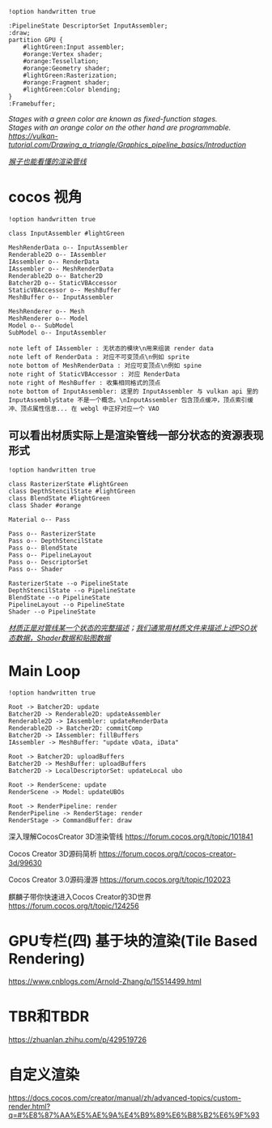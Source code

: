 ```plantuml
!option handwritten true

:PipelineState DescriptorSet InputAssembler;
:draw;
partition GPU {
    #lightGreen:Input assembler;
    #orange:Vertex shader;
    #orange:Tessellation;
    #orange:Geometry shader;
    #lightGreen:Rasterization;
    #orange:Fragment shader;
    #lightGreen:Color blending;
}
:Framebuffer;
```
*Stages with a green color are known as fixed-function stages.  
Stages with an orange color on the other hand are programmable.  
<https://vulkan-tutorial.com/Drawing_a_triangle/Graphics_pipeline_basics/Introduction>*

*[猴子也能看懂的渲染管线](https://zhuanlan.zhihu.com/p/137780634)*

# cocos 视角
```plantuml
!option handwritten true

class InputAssembler #lightGreen

MeshRenderData o-- InputAssembler
Renderable2D o-- IAssembler
IAssembler o-- RenderData
IAssembler o-- MeshRenderData
Renderable2D o-- Batcher2D
Batcher2D o-- StaticVBAccessor
StaticVBAccessor o-- MeshBuffer
MeshBuffer o-- InputAssembler

MeshRenderer o-- Mesh
MeshRenderer o-- Model
Model o-- SubModel
SubModel o-- InputAssembler

note left of IAssembler : 无状态的模块\n用来组装 render data
note left of RenderData : 对应不可变顶点\n例如 sprite
note bottom of MeshRenderData : 对应可变顶点\n例如 spine
note right of StaticVBAccessor : 对应 RenderData
note right of MeshBuffer : 收集相同格式的顶点
note bottom of InputAssembler: 这里的 InputAssembler 与 vulkan api 里的 InputAssemblyState 不是一个概念。\nInputAssembler 包含顶点缓冲，顶点索引缓冲、顶点属性信息... 在 webgl 中正好对应一个 VAO
```
## 可以看出**材质**实际上是渲染管线一部分状态的资源表现形式
```plantuml
!option handwritten true

class RasterizerState #lightGreen
class DepthStencilState #lightGreen
class BlendState #lightGreen
class Shader #orange

Material o-- Pass

Pass o-- RasterizerState
Pass o-- DepthStencilState
Pass o-- BlendState
Pass o-- PipelineLayout
Pass o-- DescriptorSet
Pass o-- Shader

RasterizerState --o PipelineState
DepthStencilState --o PipelineState
BlendState --o PipelineState
PipelineLayout --o PipelineState
Shader --o PipelineState
```
*[材质正是对管线某一个状态的完整描述](https://www.cxybb.com/article/6346289/110018037>)；[我们通常用材质文件来描述上述PSO状态数据，Shader数据和贴图数据](https://my.oschina.net/HMSCore/blog/5067171)*

# Main Loop
```plantuml
!option handwritten true

Root -> Batcher2D: update
Batcher2D -> Renderable2D: updateAssembler
Renderable2D -> IAssembler: updateRenderData
Renderable2D -> Batcher2D: commitComp
Batcher2D -> IAssembler: fillBuffers
IAssembler -> MeshBuffer: "update vData, iData"

Root -> Batcher2D: uploadBuffers
Batcher2D -> MeshBuffer: uploadBuffers
Batcher2D -> LocalDescriptorSet: updateLocal ubo

Root -> RenderScene: update
RenderScene -> Model: updateUBOs

Root -> RenderPipeline: render
RenderPipeline -> RenderStage: render
RenderStage -> CommandBuffer: draw
```

深入理解CocosCreator 3D渲染管线 https://forum.cocos.org/t/topic/101841

Cocos Creator 3D源码简析 https://forum.cocos.org/t/cocos-creator-3d/99630

Cocos Creator 3.0源码漫游 https://forum.cocos.org/t/topic/102023

麒麟子带你快速进入Cocos Creator的3D世界 https://forum.cocos.org/t/topic/124256

# GPU专栏(四) 基于块的渲染(Tile Based Rendering)
https://www.cnblogs.com/Arnold-Zhang/p/15514499.html
# TBR和TBDR
https://zhuanlan.zhihu.com/p/429519726
# 自定义渲染
https://docs.cocos.com/creator/manual/zh/advanced-topics/custom-render.html?q=#%E8%87%AA%E5%AE%9A%E4%B9%89%E6%B8%B2%E6%9F%93


